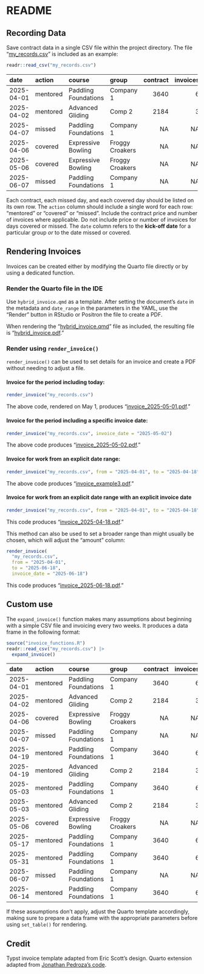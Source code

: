 # README


## Recording Data

Save contract data in a single CSV file within the project directory.
The file “[my_records.csv](my_records.csv)” is included as an example:

``` r
readr::read_csv("my_records.csv")
```

| date       | action   | course               | group           | contract | invoices |
|:-----------|:---------|:---------------------|:----------------|---------:|---------:|
| 2025-04-01 | mentored | Paddling Foundations | Company 1       |     3640 |        6 |
| 2025-04-02 | mentored | Advanced Gliding     | Comp 2          |     2184 |        3 |
| 2025-04-07 | missed   | Paddling Foundations | Company 1       |       NA |       NA |
| 2025-04-06 | covered  | Expressive Bowling   | Froggy Croakers |       NA |       NA |
| 2025-05-06 | covered  | Expressive Bowling   | Froggy Croakers |       NA |       NA |
| 2025-06-07 | missed   | Paddling Foundations | Company 1       |       NA |       NA |

Each contract, each missed day, and each covered day should be listed on
its own row. The `action` column should include a single word for each
row: “mentored” or “covered” or “missed”. Include the contract price and
number of invoices where applicable. Do not include price or number of
invoices for days covered or missed. The `date` column refers to the
**kick-off date** for a particular group *or* to the date missed or
covered.

## Rendering Invoices

Invoices can be created either by modifying the Quarto file directly or
by using a dedicated function.

### Render the Quarto file in the IDE

Use `hybrid_invoice.qmd` as a template. After setting the document’s
`date` in the metadata and `date_range` in the parameters in the YAML,
use the “Render” button in RStudio or Positron the file to create a PDF.

When rendering the “[hybrid_invoice.qmd](hybrid_invoice.qmd)” file as
included, the resulting file is
“[hybrid_invoice.pdf](hybrid_invoice.pdf).”

### Render using `render_invoice()`

`render_invoice()` can be used to set details for an invoice and create
a PDF without needing to adjust a file.

#### Invoice for the period including today:

``` r
render_invoice("my_records.csv")
```

The above code, rendered on May 1, produces
“[invoice_2025-05-01.pdf](invoice_2025-05-01.pdf).”

#### Invoice for the period including a specific invoice date:

``` r
render_invoice("my_records.csv", invoice_date = "2025-05-02")
```

The above code produces
“[invoice_2025-05-02.pdf](invoice_2025-05-02.pdf).”

#### Invoice for work from an explicit date range:

``` r
render_invoice("my_records.csv", from = "2025-04-01", to = "2025-04-18", pdf = "invoice_example3.pdf")
```

The above code produces “[invoice_example3.pdf](invoice_example3.pdf).”

#### Invoice for work from an explicit date range with an explicit invoice date

``` r
render_invoice("my_records.csv", from = "2025-04-01", to = "2025-04-18", invoice_date = "2025-04-18")
```

This code produces “[invoice_2025-04-18.pdf](invoice_2025-04-18.pdf).”

This method can also be used to set a broader range than might usually
be chosen, which will adjust the “amount” column:

``` r
render_invoice(
  "my_records.csv", 
  from = "2025-04-01", 
  to = "2025-06-18", 
  invoice_date = "2025-06-18")
```

This code produces “[invoice_2025-06-18.pdf](invoice_2025-06-18.pdf).”

## Custom use

The `expand_invoice()` function makes many assumptions about beginning
with a simple CSV file and invoicing every two weeks. It produces a data
frame in the following format:

``` r
source("invoice_functions.R")
readr::read_csv("my_records.csv") |> 
  expand_invoice()
```

| date | action | course | group | contract | invoices | invoice_num | date_end | price |
|:---|:---|:---|:---|---:|---:|---:|:---|---:|
| 2025-04-01 | mentored | Paddling Foundations | Company 1 | 3640 | 6 | 1 | 2025-04-18 | 606.6667 |
| 2025-04-02 | mentored | Advanced Gliding | Comp 2 | 2184 | 3 | 1 | 2025-04-18 | 728.0000 |
| 2025-04-06 | covered | Expressive Bowling | Froggy Croakers | NA | NA | NA | NA | 133.0000 |
| 2025-04-07 | missed | Paddling Foundations | Company 1 | NA | NA | NA | NA | -122.0000 |
| 2025-04-19 | mentored | Paddling Foundations | Company 1 | 3640 | 6 | 2 | 2025-05-02 | 606.6667 |
| 2025-04-19 | mentored | Advanced Gliding | Comp 2 | 2184 | 3 | 2 | 2025-05-02 | 728.0000 |
| 2025-05-03 | mentored | Paddling Foundations | Company 1 | 3640 | 6 | 3 | 2025-05-16 | 606.6667 |
| 2025-05-03 | mentored | Advanced Gliding | Comp 2 | 2184 | 3 | 3 | 2025-05-16 | 728.0000 |
| 2025-05-06 | covered | Expressive Bowling | Froggy Croakers | NA | NA | NA | NA | 133.0000 |
| 2025-05-17 | mentored | Paddling Foundations | Company 1 | 3640 | 6 | 4 | 2025-05-30 | 606.6667 |
| 2025-05-31 | mentored | Paddling Foundations | Company 1 | 3640 | 6 | 5 | 2025-06-13 | 606.6667 |
| 2025-06-07 | missed | Paddling Foundations | Company 1 | NA | NA | NA | NA | -122.0000 |
| 2025-06-14 | mentored | Paddling Foundations | Company 1 | 3640 | 6 | 6 | 2025-06-27 | 606.6667 |

If these assumptions don’t apply, adjust the Quarto template
accordingly, making sure to prepare a data frame with the appropriate
parameters before using `set_table()` for rendering.

## Credit

Typst invoice template adapted from Eric Scott’s design. Quarto
extension adapted from [Jonathan Pedroza’s
code](https://github.com/jpedroza1228/quarto_extensions/tree/main/invoice).
